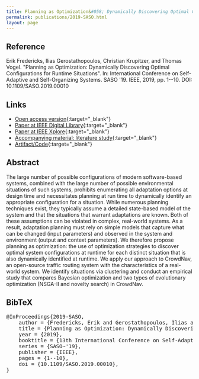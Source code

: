 ```yaml
---
title: Planning as Optimization&#058; Dynamically Discovering Optimal Configurations for Runtime Situations
permalink: publications/2019-SASO.html
layout: page
---
```


## Reference
Erik Fredericks, Ilias Gerostathopoulos, Christian Krupitzer, and Thomas Vogel. "Planning as Optimization: Dynamically Discovering Optimal Configurations for Runtime Situations". In: International Conference on Self-Adaptive and Self-Organizing Systems. SASO '19. IEEE, 2019, pp. 1--10. DOI: 10.1109/SASO.2019.00010

## Links
* [Open access version](https://arxiv.org/abs/1905.01071){:target="_blank"}
* [Paper at IEEE Digital Library](https://www.computer.org/csdl/proceedings-article/2019/saso/1cJ7s6OxoZ2/1cJ7sBNmYbC){:target="_blank"}
* [Paper at IEEE Xplore](https://doi.org/10.1109/SASO.2019.00010){:target="_blank"}
* [Accompanying material: literature study](https://doi.org/10.5281/zenodo.2584266){:target="_blank"}
* [Artifact/Code](https://github.com/iliasger/RTX/tree/saso19){:target="_blank"}

## Abstract
The large number of possible configurations of modern software-based systems, combined with the large number of possible environmental situations of such systems, prohibits enumerating all adaptation options at design time and necessitates planning at run time to dynamically identify an appropriate configuration for a situation. While numerous planning techniques exist, they typically assume a detailed state-based model of the system and that the situations that warrant adaptations are known. Both of these assumptions can be violated in complex, real-world systems. As a result, adaptation planning must rely on simple models that capture what can be changed (input parameters) and observed in the system and environment (output and context parameters). We therefore propose planning as optimization: the use of optimization strategies to discover optimal system configurations at runtime for each distinct situation that is also dynamically identified at runtime. We apply our approach to CrowdNav, an open-source traffic routing system with the characteristics of a real-world system. We identify situations via clustering and conduct an empirical study that compares Bayesian optimization and two types of evolutionary optimization (NSGA-II and novelty search) in CrowdNav.

## BibTeX

<div class="bibtex">
<pre>@InProceedings{2019-SASO,
    author = {Fredericks, Erik and Gerostathopoulos, Ilias and Krupitzer, Christian and Vogel, Thomas},
    title = {Planning as Optimization: Dynamically Discovering Optimal Configurations for Runtime Situations},
    year = {2019},
    booktitle = {13th International Conference on Self-Adaptive and Self-Organizing Systems},
    series = {SASO~'19},
    publisher = {IEEE},
    pages = {1--10},
    doi = {10.1109/SASO.2019.00010},
}</pre>
</div>
